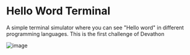 # Hello Word Terminal
A simple terminal simulator where you can see "Hello word" in different programming languages. This is the first  challenge of Devathon 

![image](https://github.com/xVrzBx/HelloWord/assets/91161604/ca775027-265f-40d9-a0b3-cde845ce379d)
